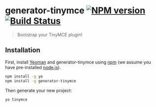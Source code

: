 # generator-tinymce [![NPM version][npm-image]][npm-url] [![Build Status][travis-image]][travis-url] 
> Bootstrap your TinyMCE plugin!

## Installation

First, install [Yeoman](http://yeoman.io) and generator-tinymce using [npm](https://www.npmjs.com/) (we assume you have pre-installed [node.js](https://nodejs.org/)).

```bash
npm install -g yo
npm install -g generator-tinymce
```

Then generate your new project:

```bash
yo tinymce
```

[npm-image]: https://badge.fury.io/js/generator-tinymce.svg
[npm-url]: https://npmjs.org/package/generator-tinymce
[travis-image]: https://travis-ci.org/tinymce/generator-tinymce.svg?branch=master
[travis-url]: https://travis-ci.org/tinymce/generator-tinymce

